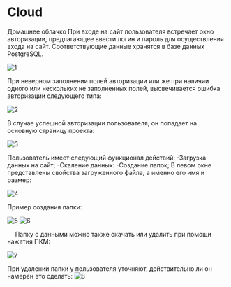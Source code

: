# Cloud
Домашнее облачко
При входе на сайт пользователя встречает окно авторизации, предлагающее ввести логин и пароль для осуществления входа на сайт. Соответствующие данные хранятся в базе данных PostgreSQL.

 ![1](https://github.com/Avaksbeorn/Cloud/assets/146529592/3c358609-f7dd-4cc4-8921-d919a9224b8a)

При неверном заполнении полей авторизации или же при наличии одного или нескольких не заполненных полей, высвечивается ошибка авторизации следующего типа:

 ![2](https://github.com/Avaksbeorn/Cloud/assets/146529592/fef4252a-c46c-41d2-9fd7-81d9df347a31)

В случае успешной авторизации пользователя, он попадает на основную страницу проекта:

![3](https://github.com/Avaksbeorn/Cloud/assets/146529592/2cda46e4-adf3-4477-8a30-1e611f37bada)
 


Пользователь имеет следующий функционал действий:
-Загрузка данных на сайт;
-Скаление данных:
-Создание папок;
В левом окне представлены свойства загруженного файла, а именно его имя и размер:

 ![4](https://github.com/Avaksbeorn/Cloud/assets/146529592/89595c03-9bb3-4324-b42f-4e643a0383fa)


Пример создания папки:

![5](https://github.com/Avaksbeorn/Cloud/assets/146529592/d0d27bc3-a296-4b32-93a5-accf6d09ba24)
![6](https://github.com/Avaksbeorn/Cloud/assets/146529592/7e6826a8-fa03-4b9a-b53b-7f2fd301431c)

 

 
Папку с данными можно также скачать или удалить при помощи нажатия ПКМ:

![7](https://github.com/Avaksbeorn/Cloud/assets/146529592/de34c51c-c9d4-4f99-867b-472f1a8f9afa)

При удалении папки у пользователя уточняют, действительно ли он намерен это сделать:
![8](https://github.com/Avaksbeorn/Cloud/assets/146529592/a36d9b49-4291-41f7-a0dc-2e3e6fb15530)
 

 


